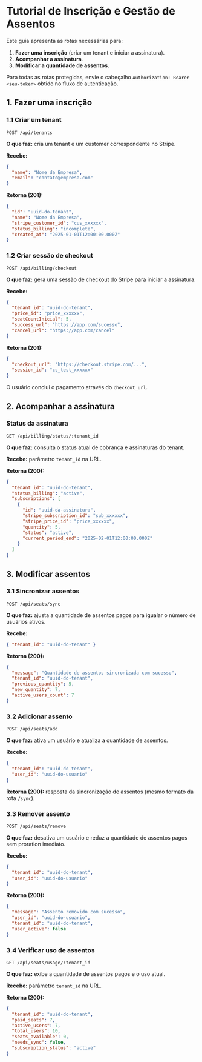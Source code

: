 # Tutorial de Inscrição e Gestão de Assentos

Este guia apresenta as rotas necessárias para:
1. **Fazer uma inscrição** (criar um tenant e iniciar a assinatura).
2. **Acompanhar a assinatura**.
3. **Modificar a quantidade de assentos**.

Para todas as rotas protegidas, envie o cabeçalho `Authorization: Bearer <seu-token>` obtido no fluxo de autenticação.

## 1. Fazer uma inscrição

### 1.1 Criar um tenant
`POST /api/tenants`

**O que faz:** cria um tenant e um customer correspondente no Stripe.

**Recebe:**
```json
{
  "name": "Nome da Empresa",
  "email": "contato@empresa.com"
}
```

**Retorna (201):**
```json
{
  "id": "uuid-do-tenant",
  "name": "Nome da Empresa",
  "stripe_customer_id": "cus_xxxxxx",
  "status_billing": "incomplete",
  "created_at": "2025-01-01T12:00:00.000Z"
}
```

### 1.2 Criar sessão de checkout
`POST /api/billing/checkout`

**O que faz:** gera uma sessão de checkout do Stripe para iniciar a assinatura.

**Recebe:**
```json
{
  "tenant_id": "uuid-do-tenant",
  "price_id": "price_xxxxxx",
  "seatCountInicial": 5,
  "success_url": "https://app.com/sucesso",
  "cancel_url": "https://app.com/cancel"
}
```

**Retorna (201):**
```json
{
  "checkout_url": "https://checkout.stripe.com/...",
  "session_id": "cs_test_xxxxxx"
}
```

O usuário conclui o pagamento através do `checkout_url`.

## 2. Acompanhar a assinatura

### Status da assinatura
`GET /api/billing/status/:tenant_id`

**O que faz:** consulta o status atual de cobrança e assinaturas do tenant.

**Recebe:** parâmetro `tenant_id` na URL.

**Retorna (200):**
```json
{
  "tenant_id": "uuid-do-tenant",
  "status_billing": "active",
  "subscriptions": [
    {
      "id": "uuid-da-assinatura",
      "stripe_subscription_id": "sub_xxxxxx",
      "stripe_price_id": "price_xxxxxx",
      "quantity": 5,
      "status": "active",
      "current_period_end": "2025-02-01T12:00:00.000Z"
    }
  ]
}
```

## 3. Modificar assentos

### 3.1 Sincronizar assentos
`POST /api/seats/sync`

**O que faz:** ajusta a quantidade de assentos pagos para igualar o número de usuários ativos.

**Recebe:**
```json
{ "tenant_id": "uuid-do-tenant" }
```

**Retorna (200):**
```json
{
  "message": "Quantidade de assentos sincronizada com sucesso",
  "tenant_id": "uuid-do-tenant",
  "previous_quantity": 5,
  "new_quantity": 7,
  "active_users_count": 7
}
```

### 3.2 Adicionar assento
`POST /api/seats/add`

**O que faz:** ativa um usuário e atualiza a quantidade de assentos.

**Recebe:**
```json
{
  "tenant_id": "uuid-do-tenant",
  "user_id": "uuid-do-usuario"
}
```

**Retorna (200):** resposta da sincronização de assentos (mesmo formato da rota `/sync`).

### 3.3 Remover assento
`POST /api/seats/remove`

**O que faz:** desativa um usuário e reduz a quantidade de assentos pagos sem proration imediato.

**Recebe:**
```json
{
  "tenant_id": "uuid-do-tenant",
  "user_id": "uuid-do-usuario"
}
```

**Retorna (200):**
```json
{
  "message": "Assento removido com sucesso",
  "user_id": "uuid-do-usuario",
  "tenant_id": "uuid-do-tenant",
  "user_active": false
}
```

### 3.4 Verificar uso de assentos
`GET /api/seats/usage/:tenant_id`

**O que faz:** exibe a quantidade de assentos pagos e o uso atual.

**Recebe:** parâmetro `tenant_id` na URL.

**Retorna (200):**
```json
{
  "tenant_id": "uuid-do-tenant",
  "paid_seats": 7,
  "active_users": 7,
  "total_users": 10,
  "seats_available": 0,
  "needs_sync": false,
  "subscription_status": "active"
}
```

